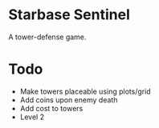 # Starbase Sentinel
A tower-defense game.

# Todo
- Make towers placeable using plots/grid
- Add coins upon enemy death
- Add cost to towers
- Level 2
